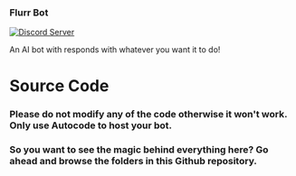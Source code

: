 ### Flurr Bot

[![Discord Server](https://img.shields.io/discord/961126057744941116?logo=discord&logoColor=ffffff&color=7389D8)](https://discord.gg/yEGdATHKyp)

An AI bot with responds with whatever you want it to do!

# Source Code

<h3>Please do not modify any of the code otherwise it won't work. Only use Autocode to host your bot.<h3/>
  
So you want to see the magic behind everything here? Go ahead and browse the folders in this Github repository.
